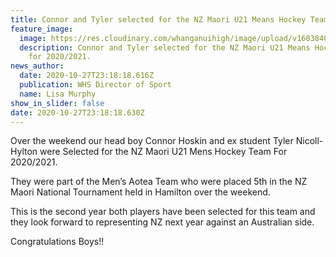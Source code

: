 ```yaml
---
title: Connor and Tyler selected for the NZ Maori U21 Means Hockey Team
feature_image:
  image: https://res.cloudinary.com/whanganuihigh/image/upload/v1603840717/News/Connor_Hoskin_ex_student_Tyler_Nicoll.Hylton_were_Selected_NZ_Maori_U21_Mens_Hockey_Team_For_2020.2021.jpg
  description: Connor and Tyler selected for the NZ Maori U21 Means Hockey Team
    for 2020/2021.
news_author:
  date: 2020-10-27T23:18:18.616Z
  publication: WHS Director of Sport
  name: Lisa Murphy
show_in_slider: false
date: 2020-10-27T23:18:18.630Z
---
```

Over the weekend our head boy Connor Hoskin and ex student Tyler Nicoll-Hylton were Selected for the NZ Maori U21 Mens Hockey Team For 2020/2021. 

They were part of the Men’s Aotea Team who were placed 5th in the NZ Maori National Tournament held in Hamilton over the weekend. 

This is the second year both players have been selected for this team and they look forward to representing NZ next year against an Australian side.

Congratulations Boys!!